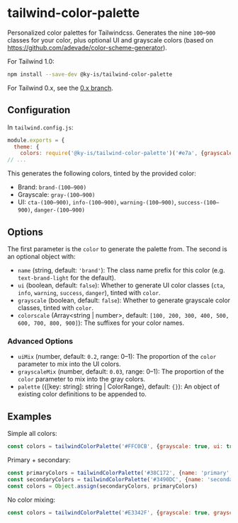 # tailwind-color-palette

Personalized color palettes for Tailwindcss. Generates the nine `100`–`900` classes for your color, plus optional UI and grayscale colors (based on https://github.com/adevade/color-scheme-generator).

For Tailwind 1.0:
```bash
npm install --save-dev @ky-is/tailwind-color-palette
```

For Tailwind 0.x, see the [0.x branch](https://github.com/ky-is/tailwind-color-palette/tree/tailwind-0.x).

## Configuration

In `tailwind.config.js`:

```js
module.exports = {
  theme: {
    colors: require('@ky-is/tailwind-color-palette')('#e7a', {grayscale: true, ui: true}),
// ...
```

This generates the following colors, tinted by the provided color:
- Brand: `brand-(100–900)`
- Grayscale: `gray-(100–900)`
- UI: `cta-(100–900)`, `info-(100–900)`, `warning-(100–900)`, `success-(100–900)`, `danger-(100–900)`

## Options

The first parameter is the `color` to generate the palette from. The second is an optional object with:

- `name` (string, default: `'brand'`): The class name prefix for this color (e.g. `text-brand-light` for the default).
- `ui` (boolean, default: `false`): Whether to generate UI color classes (`cta`, `info`, `warning`, `success`, `danger`), tinted with `color`.
- `grayscale` (boolean, default: `false`): Whether to generate grayscale color classes, tinted with `color`.
- `colorscale` (Array<string | number>, default: `[100, 200, 300, 400, 500, 600, 700, 800, 900]`): The suffixes for your color names.

### Advanced Options

- `uiMix` (number, default: `0.2`, range: 0–1): The proportion of the `color` parameter to mix into the UI colors.
- `grayscaleMix` (number, default: `0.03`, range: 0–1): The proportion of the `color` parameter to mix into the gray colors.
- `palette` ({[key: string]: string | ColorRange}, default: `{}`): An object of existing color definitions to be appended to.

## Examples

Simple all colors:
```js
const colors = tailwindColorPalette('#FFC0CB', {grayscale: true, ui: true})
```

Primary + secondary:
```js
const primaryColors = tailwindColorPalette('#38C172', {name: 'primary', grayscale: true, ui: true})
const secondaryColors = tailwindColorPalette('#3490DC', {name: 'secondary'})
const colors = Object.assign(secondaryColors, primaryColors)
```

No color mixing:
```js
const colors = tailwindColorPalette('#E3342F', {grayscale: true, grayscaleMix: 0, ui: true, uiMix: 0})
```
